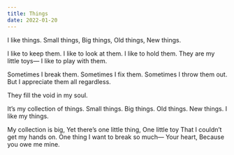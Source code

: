 ```yaml
---
title: Things
date: 2022-01-20
---
```


I like things.
Small things,
Big things,
Old things,
New things.

I like to keep them.
I like to look at them.
I like to hold them.
They are my little toys—
I like to play with them.

Sometimes I break them.
Sometimes I fix them.
Sometimes I throw them out.
But I appreciate them all regardless.

They fill the void in my soul.

It’s my collection of things.
Small things.
Big things.
Old things.
New things.
I like my things.

My collection is big,
Yet there’s one little thing,
One little toy
That I couldn’t get my hands on.
One thing I want to break so much—
Your heart,
Because you owe me mine.
